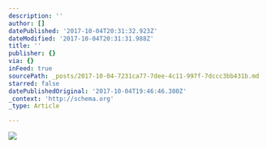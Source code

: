 ```yaml
---
description: ''
author: []
datePublished: '2017-10-04T20:31:32.923Z'
dateModified: '2017-10-04T20:31:31.988Z'
title: ''
publisher: {}
via: {}
inFeed: true
sourcePath: _posts/2017-10-04-7231ca77-7dee-4c11-997f-7dccc3bb431b.md
starred: false
datePublishedOriginal: '2017-10-04T19:46:46.380Z'
_context: 'http://schema.org'
_type: Article

---
```

![](https://the-grid-user-content.s3-us-west-2.amazonaws.com/4a0b6fa3-74da-48c7-bf9b-54249ded43ec.jpg)